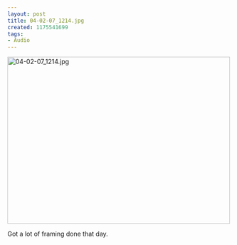 ```yaml
--- 
layout: post
title: 04-02-07_1214.jpg
created: 1175541699
tags: 
- Audio
---
```

<a href="http://www.flickr.com/photos/43545096@N00/443931133/" title="04-02-07_1214.jpg by mprasuhn, on Flickr"><img src="http://farm1.staticflickr.com/189/443931133_8c2305e132.jpg" width="500" height="375" alt="04-02-07_1214.jpg"></a>

Got a lot of framing done that day.